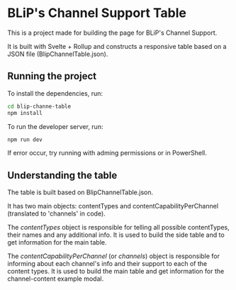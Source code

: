 # BLiP's Channel Support Table

This is a project made for building the page for BLiP's Channel Support.

It is built with Svelte + Rollup and constructs a responsive table based on a JSON file (BlipChannelTable.json).

## Running the project

To install the dependencies, run:

```bash
cd blip-channe-table
npm install
```

To run the developer server, run:

```bash
npm run dev
```

If error occur, try running with adming permissions or in PowerShell.

## Understanding the table

The table is built based on BlipChannelTable.json.

It has two main objects: contentTypes and contentCapabilityPerChannel (translated to 'channels' in code).

The *contentTypes* object is responsible for telling all possible contentTypes, their names and any additional info. It is used to build the side table and to get information for the main table.

The *contentCapabilityPerChannel* (or *channels*) object is responsible for informing about each channel's info and their support to each of the content types. It is used to build the main table and get information for the channel-content example modal.

